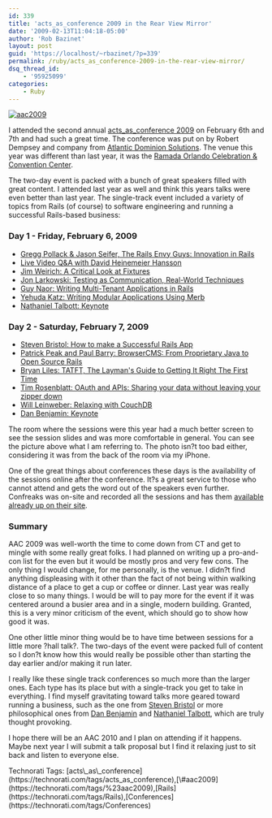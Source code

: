 ```yaml
---
id: 339
title: 'acts_as_conference 2009 in the Rear View Mirror'
date: '2009-02-13T11:04:18-05:00'
author: 'Rob Bazinet'
layout: post
guid: 'https://localhost/~rbazinet/?p=339'
permalink: /ruby/acts_as_conference-2009-in-the-rear-view-mirror/
dsq_thread_id:
    - '95925099'
categories:
    - Ruby
---
```


[![aac2009](https://accidentaltechnologist.com/files/media/image/WindowsLiveWriter/acts_as_conference2009intheRearViewMirro_80D2/aac2009_thumb.jpg "aac2009")](https://accidentaltechnologist.com/files/media/image/WindowsLiveWriter/acts_as_conference2009intheRearViewMirro_80D2/aac2009.jpg)

I attended the second annual [acts\_as\_conference 2009](https://www.actsasconference.com/) on February 6th and 7th and had such a great time. The conference was put on by Robert Dempsey and company from [Atlantic Dominion Solutions](https://www.adsdevshop.com/). The venue this year was different than last year, it was the [Ramada Orlando Celebration &amp; Convention Center](https://www.ramadaorlandocelebration.com/).

The two-day event is packed with a bunch of great speakers filled with great content. I attended last year as well and think this years talks were even better than last year. The single-track event included a variety of topics from Rails (of course) to software engineering and running a successful Rails-based business:

### Day 1 - Friday, February 6, 2009

- [Gregg Pollack &amp; Jason Seifer, The Rails Envy Guys: Innovation in Rails](https://www.actsasconference.com/speakers/railsenvy)
- [Live Video Q&amp;A with David Heinemeier Hansson](https://www.actsasconference.com/speakers/david-heinemeier-hansson)
- [Jim Weirich: A Critical Look at Fixtures](https://www.actsasconference.com/speakers/jim-weirich)
- [Jon Larkowski: Testing as Communication, Real-World Techniques](https://www.actsasconference.com/speakers/jon-larkowski)
- [Guy Naor: Writing Multi-Tenant Applications in Rails](https://www.actsasconference.com/speakers/guy-naor)
- [Yehuda Katz: Writing Modular Applications Using Merb](https://www.actsasconference.com/speakers/yehuda-katz)
- [Nathaniel Talbott: Keynote](https://www.actsasconference.com/speakers/nathaniel-talbott)
 
###  

### Day 2 - Saturday, February 7, 2009

- [Steven Bristol: How to make a Successful Rails App](https://www.actsasconference.com/speakers/steven-bristol)
- [Patrick Peak and Paul Barry: BrowserCMS: From Proprietary Java to Open Source Rails](https://www.actsasconference.com/speakers/paul-barry-patrick-peak)
- [Bryan Liles: TATFT, The Layman's Guide to Getting It Right The First Time](https://www.actsasconference.com/speakers/bryan-liles)
- [Tim Rosenblatt: OAuth and APIs: Sharing your data without leaving your zipper down](https://www.actsasconference.com/speakers/tim-rosenblatt)
- [Will Leinweber: Relaxing with CouchDB](https://www.actsasconference.com/speakers/will-leinweber)
- [Dan Benjamin: Keynote](https://www.actsasconference.com/speakers/dan-benjamin)
 
The room where the sessions were this year had a much better screen to see the session slides and was more comfortable in general. You can see the picture above what I am referring to. The photo isn?t too bad either, considering it was from the back of the room via my iPhone.

One of the great things about conferences these days is the availability of the sessions online after the conference. It?s a great service to those who cannot attend and gets the word out of the speakers even further. Confreaks was on-site and recorded all the sessions and has them [available already up on their site](https://aac2009.confreaks.com/).

### Summary

AAC 2009 was well-worth the time to come down from CT and get to mingle with some really great folks. I had planned on writing up a pro-and-con list for the even but it would be mostly pros and very few cons. The only thing I would change, for me personally, is the venue. I didn?t find anything displeasing with it other than the fact of not being within walking distance of a place to get a cup or coffee or dinner. Last year was really close to so many things. I would be will to pay more for the event if it was centered around a busier area and in a single, modern building. Granted, this is a very minor criticism of the event, which should go to show how good it was.

One other little minor thing would be to have time between sessions for a little more ?hall talk?. The two-days of the event were packed full of content so I don?t know how this would really be possible other than starting the day earlier and/or making it run later.

I really like these single track conferences so much more than the larger ones. Each type has its place but with a single-track you get to take in everything. I find myself gravitating toward talks more geared toward running a business, such as the one from [Steven Bristol](https://b.lesseverything.com/) or more philosophical ones from [Dan Benjamin](https://hivelogic.com/) and [Nathaniel Talbott](https://blog.talbott.ws/), which are truly thought provoking.

I hope there will be an AAC 2010 and I plan on attending if it happens. Maybe next year I will submit a talk proposal but I find it relaxing just to sit back and listen to everyone else.

<div class="wlWriterEditableSmartContent" id="scid:0767317B-992E-4b12-91E0-4F059A8CECA8:c8e24958-c9f9-4ed5-a8d6-7cc217b94793" style="padding-right: 0px; display: inline; padding-left: 0px; float: none; padding-bottom: 0px; margin: 0px; padding-top: 0px">Technorati Tags: [acts\_as\_conference](https://technorati.com/tags/acts_as_conference),[\#aac2009](https://technorati.com/tags/%23aac2009),[Rails](https://technorati.com/tags/Rails),[Conferences](https://technorati.com/tags/Conferences)</div>